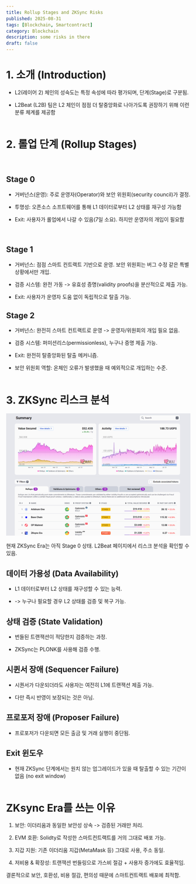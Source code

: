 ```yaml
---
title: Rollup Stages and ZKSync Risks
published: 2025-08-31
tags: [Blockchain, Smartcontract]
category: Blockchain
description: some risks in there
draft: false
---
```


# 1. 소개 (Introduction)

- L2(레이어 2) 체인의 성숙도는 특정 속성에 따라 평가되며, 단계(Stage)로 구분됨.

- L2Beat (L2B) 팀은 L2 체인이 점점 더 탈중앙화로 나아가도록 권장하기 위해 이런 분류 체계를 제공함<br><br>

# 2. 롤업 단계 (Rollup Stages)
<br>

## Stage 0

- 거버넌스(운영): 주로 운영자(Operator)와 보안 위원회(security council)가 결정.

- 투명성: 오픈소스 소프트웨어를 통해 L1 데이터로부터 L2 상태를 재구성 가능함

- Exit: 사용자가 롤업에서 나갈 수 있음(7일 소요). 하지만 운영자의 개입이 필요함
<br>

## Stage 1

- 거버넌스: 점점 스마트 컨트랙트 기반으로 운영. 보안 위원회는 버그 수정 같은 특별 상황에서만 개입.

- 검증 시스템: 완전 가동 -> 유효성 증명(validity proofs)을 분산적으로 제출 가능.

- Exit: 사용자가 운영자 도움 없이 독립적으로 탈출 가능.<br>

## Stage 2

- 거버넌스: 완전히 스마트 컨트랙트로 운영 -> 운영자/위원회의 개입 필요 없음.

- 검증 시스템: 퍼미션리스(permissionless), 누구나 증명 제출 가능.

- Exit: 완전히 탈중앙화된 탈출 메커니즘.

- 보안 위원회 역할: 온체인 오류가 발생했을 때 예외적으로 개입하는 수준.<br><br>

# 3. ZKSync 리스크 분석

![](1231231.png)

현재 ZKSync Era는 아직 Stage 0 상태. L2Beat 페이지에서 리스크 분석을 확인할 수 있음.<br>

## 데이터 가용성 (Data Availability)

- L1 데이터로부터 L2 상태를 재구성할 수 있는 능력.

- -> 누구나 필요할 경우 L2 상태를 검증 및 복구 가능.<br>

## 상태 검증 (State Validation)

- 번들된 트랜잭션이 적당한지 검증하는 과정.

- ZKSync는 PLONK를 사용해 검증 수행.

## 시퀸서 장애 (Sequencer Failure)

- 시퀀서가 다운되더라도 사용자는 여전히 L1에 트랜잭션 제출 가능.

- 다만 즉시 반영이 보장되는 것은 아님.<br>

## 프로포저 장애 (Proposer Failure)

- 프로포저가 다운되면 모든 출금 및 거래 실행이 중단됨.<br>

## Exit 윈도우

- 현재 ZKSync 단계에서는 원치 않는 업그레이드가 있을 때 탈출할 수 있는 기간이 없음
(no exit window)<br><br>

# ZKsync Era를 쓰는 이유

1. 보안: 이더리움과 동일한 보안성 상속 -> 검증된 거래만 처리.

2. EVM 호환: Solidty로 작성한 스마트컨트랙트를 거의 그대로 배포 가능.

3. 지갑 지원: 기존 이더리움 지갑(MetaMask 등) 그대로 사용, 주소 동일.

4. 저비용 & 확장성: 트랜잭션 번들링으로 가스비 절감 + 사용자 증가에도 효율적임.

결론적으로 보안, 호환성, 비용 절감, 편의성 때문에 스마트컨트랙트 배포에 최적함.








